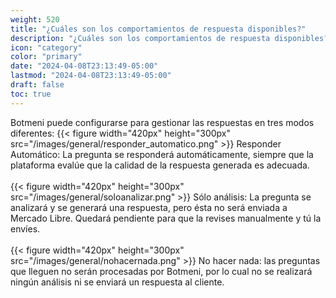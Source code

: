 ```yaml
---
weight: 520
title: "¿Cuáles son los comportamientos de respuesta disponibles?"
description: "¿Cuáles son los comportamientos de respuesta disponibles?"
icon: "category"
color: "primary"
date: "2024-04-08T23:13:49-05:00"
lastmod: "2024-04-08T23:13:49-05:00"
draft: false
toc: true
---
```

Botmeni puede configurarse para gestionar las respuestas en tres modos diferentes:
{{< figure width="420px" height="300px" src="/images/general/responder_automatico.png" >}}
Responder Automático: La pregunta se responderá automáticamente, siempre que la plataforma evalúe que la calidad de la respuesta generada es adecuada. <br></br>
{{< figure width="420px" height="300px" src="/images/general/soloanalizar.png" >}}
Sólo análisis: La pregunta se analizará y se generará una respuesta, pero ésta no será enviada a Mercado Libre. Quedará pendiente para que la revises manualmente y tú la envíes. <br></br>
{{< figure width="420px" height="300px" src="/images/general/nohacernada.png" >}}
No hacer nada: las preguntas que lleguen no serán procesadas por Botmeni, por lo cual no se realizará ningún análisis ni se enviará un respuesta al cliente.	<br></br>

